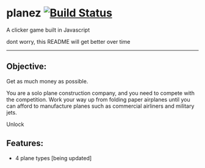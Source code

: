 # planez [![Build Status](https://travis-ci.com/robloxcom-corporation/planez.svg?branch=master)](https://travis-ci.com/robloxcom-corporation/planez)

A clicker game built in Javascript

dont worry, this README will get better over time

<hr/>

## Objective:
Get as much money as possible.

You are a solo plane construction company, and you need to compete with the competition. Work your way up from folding paper airplanes until you can afford to manufacture planes such as commercial airliners and military jets. 

Unlock 

## Features:
<ul>
  <li>4 plane types [being updated]</li>
</ul
